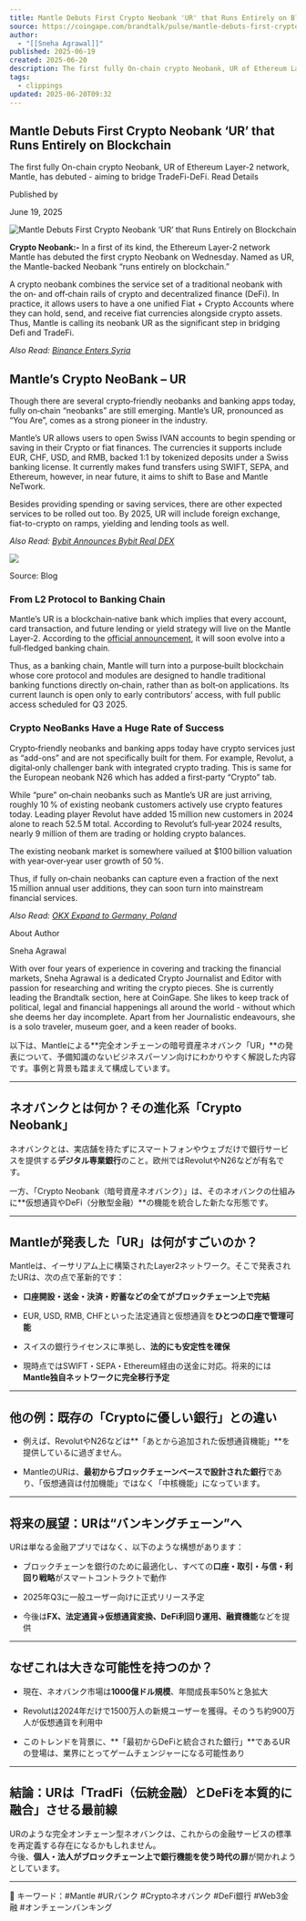 ```yaml
---
title: Mantle Debuts First Crypto Neobank 'UR' that Runs Entirely on Blockchain
source: https://coingape.com/brandtalk/pulse/mantle-debuts-first-crypto-neobank-ur-that-runs-entirely-on-blockchain/
author:
  - "[[Sneha Agrawal]]"
published: 2025-06-19
created: 2025-06-20
description: The first fully On-chain crypto Neobank, UR of Ethereum Layer-2 network, Mantle, has debuted - aiming to bridge TradeFi-DeFi. Read Details
tags:
  - clippings
updated: 2025-06-20T09:32
---
```

## Mantle Debuts First Crypto Neobank ‘UR’ that Runs Entirely on Blockchain

The first fully On-chain crypto Neobank, UR of Ethereum Layer-2 network, Mantle, has debuted - aiming to bridge TradeFi-DeFi. Read Details

Published by

June 19, 2025

![Mantle Debuts First Crypto Neobank ‘UR’ that Runs Entirely on Blockchain](https://coingape.com/wp-content/uploads/2025/06/Mantle-Introduces-the-First-Crypto-Neobank-that-Runs-Entirely-on-Blockchain.webp)

**Crypto Neobank:-** In a first of its kind, the Ethereum Layer-2 network Mantle has debuted the first crypto Neobank on Wednesday. Named as UR, the Mantle-backed Neobank “runs entirely on blockchain.”

A crypto neobank combines the service set of a traditional neobank with the on‑ and off‑chain rails of crypto and decentralized finance (DeFi). In practice, it allows users to have a one unified Fiat + Crypto Accounts where they can hold, send, and receive fiat currencies alongside crypto assets. Thus, Mantle is calling its neobank UR as the significant step in bridging Defi and TradeFi.

*Also Read: [Binance Enters Syria](https://coingape.com/brandtalk/pulse/binance-enters-syria-as-residents-show-interest-in-crypto/)*

## Mantle’s Crypto NeoBank – UR

Though there are several crypto‑friendly neobanks and banking apps today, fully on‑chain “neobanks” are still emerging. Mantle’s UR, pronounced as “You Are”, comes as a strong pioneer in the industry.

Mantle’s UR allows users to open Swiss IVAN accounts to begin spending or saving in their Crypto or fiat finances. The currencies it supports include EUR, CHF, USD, and RMB, backed 1:1 by tokenized deposits under a Swiss banking license. It currently makes fund transfers using SWIFT, SEPA, and Ethereum, however, in near future, it aims to shift to Base and Mantle NeTwork.

Besides providing spending or saving services, there are other expected services to be rolled out too. By 2025, UR will include foreign exchange, fiat-to-crypto on ramps, yielding and lending tools as well.

*Also Read: [Bybit Announces Bybit Real DEX](https://coingape.com/brandtalk/pulse/bybit-announces-dex-byreal-will-it-stand-out-in-the-20b-market/)*

![](https://cms.mantle.xyz/assets/10f70d46-aa14-49a5-b356-252bcc21bde6)

Source: Blog

### From L2 Protocol to Banking Chain

Mantle’s UR is a blockchain‑native bank which implies that every account, card transaction, and future lending or yield strategy will live on the Mantle Layer‑2. According to the [official announcement](https://group.mantle.xyz/blog/announcements/mantle-launches-crypto-first-neobank-ur), it will soon evolve into a full‑fledged banking chain.

Thus, as a banking chain, Mantle will turn into a purpose‑built blockchain whose core protocol and modules are designed to handle traditional banking functions directly on‑chain, rather than as bolt‑on applications. Its current launch is open only to early contributors’ access, with full public access scheduled for Q3 2025.

### Crypto NeoBanks Have a Huge Rate of Success

Crypto‑friendly neobanks and banking apps today have crypto services just as “add-ons” and are not specifically built for them. For example, Revolut, a digital‑only challenger bank with integrated crypto trading. This is same for the European neobank N26 which has added a first‑party “Crypto” tab.

While “pure” on‑chain neobanks such as Mantle’s UR are just arriving, roughly 10 % of existing neobank customers actively use crypto features today. Leading player Revolut have added 15 million new customers in 2024 alone to reach 52.5 M total. According to Revolut’s full‑year 2024 results, nearly 9 million of them are trading or holding crypto balances.

The existing neobank market is somewhere vailued at $100 billion valuation with year‑over‑year user growth of 50 %.

Thus, if fully on‑chain neobanks can capture even a fraction of the next 15 million annual user additions, they can soon turn into mainstream financial services.

*Also Read: [OKX Expand to Germany, Poland](https://coingape.com/brandtalk/pulse/okx-expands-into-germany-and-poland-crypto-markets-after-us-launch/)*

About Author

Sneha Agrawal

With over four years of experience in covering and tracking the financial markets, Sneha Agrawal is a dedicated Crypto Journalist and Editor with passion for researching and writing the crypto pieces. She is currently leading the Brandtalk section, here at CoinGape. She likes to keep track of political, legal and financial happenings all around the world - without which she deems her day incomplete. Apart from her Journalistic endeavours, she is a solo traveler, museum goer, and a keen reader of books.


以下は、Mantleによる**完全オンチェーンの暗号資産ネオバンク「UR」**の発表について、予備知識のないビジネスパーソン向けにわかりやすく解説した内容です。事例と背景も踏まえて構成しています。

---

## ネオバンクとは何か？その進化系「Crypto Neobank」

ネオバンクとは、実店舗を持たずにスマートフォンやウェブだけで銀行サービスを提供する**デジタル専業銀行**のこと。欧州ではRevolutやN26などが有名です。

一方、「Crypto Neobank（暗号資産ネオバンク）」は、そのネオバンクの仕組みに**仮想通貨やDeFi（分散型金融）**の機能を統合した新たな形態です。

---

## Mantleが発表した「UR」は何がすごいのか？

Mantleは、イーサリアム上に構築されたLayer2ネットワーク。そこで発表されたURは、次の点で革新的です：

- **口座開設・送金・決済・貯蓄などの全てがブロックチェーン上で完結**
    
- EUR, USD, RMB, CHFといった法定通貨と仮想通貨を**ひとつの口座で管理可能**
    
- スイスの銀行ライセンスに準拠し、**法的にも安定性を確保**
    
- 現時点ではSWIFT・SEPA・Ethereum経由の送金に対応。将来的には**Mantle独自ネットワークに完全移行予定**
    

---

## 他の例：既存の「Cryptoに優しい銀行」との違い

- 例えば、RevolutやN26などは**「あとから追加された仮想通貨機能」**を提供しているに過ぎません。
    
- MantleのURは、**最初からブロックチェーンベースで設計された銀行**であり、「仮想通貨は付加機能」ではなく「中核機能」になっています。
    

---

## 将来の展望：URは“バンキングチェーン”へ

URは単なる金融アプリではなく、以下のような構想があります：

- ブロックチェーンを銀行のために最適化し、すべての**口座・取引・与信・利回り戦略**がスマートコントラクトで動作
    
- 2025年Q3に一般ユーザー向けに正式リリース予定
    
- 今後は**FX、法定通貨→仮想通貨変換、DeFi利回り運用、融資機能**などを提供
    

---

## なぜこれは大きな可能性を持つのか？

- 現在、ネオバンク市場は**1000億ドル規模**、年間成長率50%と急拡大
    
- Revolutは2024年だけで1500万人の新規ユーザーを獲得。そのうち約900万人が仮想通貨を利用中
    
- このトレンドを背景に、**「最初からDeFiと統合された銀行」**であるURの登場は、業界にとってゲームチェンジャーになる可能性あり
    

---

## 結論：URは「TradFi（伝統金融）とDeFiを本質的に融合」させる最前線

URのような完全オンチェーン型ネオバンクは、これからの金融サービスの標準を再定義する存在になるかもしれません。  
今後、**個人・法人がブロックチェーン上で銀行機能を使う時代の扉**が開かれようとしています。

---

📌 キーワード：#Mantle #URバンク #Cryptoネオバンク #DeFi銀行 #Web3金融 #オンチェーンバンキング